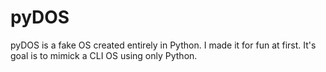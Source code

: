 # pyDOS
pyDOS is a fake OS created entirely in Python. I made it for fun at first. It's goal is to mimick a CLI OS using only Python.
